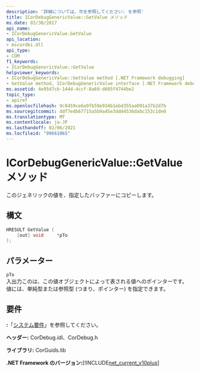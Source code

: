 ```yaml
---
description: '詳細については、次を参照してください: を参照'
title: ICorDebugGenericValue::GetValue メソッド
ms.date: 03/30/2017
api_name:
- ICorDebugGenericValue.GetValue
api_location:
- mscordbi.dll
api_type:
- COM
f1_keywords:
- ICorDebugGenericValue::GetValue
helpviewer_keywords:
- ICorDebugGenericValue::GetValue method [.NET Framework debugging]
- GetValue method, ICorDebugGenericValue interface [.NET Framework debugging]
ms.assetid: 4e95d7cb-144d-4ccf-8a69-d605f4744be2
topic_type:
- apiref
ms.openlocfilehash: 9c8459ce6a9fb59e934b1ebd355aa091a37b2d7b
ms.sourcegitcommit: ddf7edb67715a5b9a45e3dd44536dabc153c1de0
ms.translationtype: MT
ms.contentlocale: ja-JP
ms.lasthandoff: 02/06/2021
ms.locfileid: "99661065"
---
```

# <a name="icordebuggenericvaluegetvalue-method"></a>ICorDebugGenericValue::GetValue メソッド

このジェネリックの値を、指定したバッファーにコピーします。  
  
## <a name="syntax"></a>構文  
  
```cpp  
HRESULT GetValue (  
    [out] void     *pTo  
);  
```  
  
## <a name="parameters"></a>パラメーター  

 `pTo`  
 入出力このは、この値オブジェクトによって表される値へのポインターです。 値には、単純型または参照型 (つまり、ポインター) を指定できます。  
  
## <a name="requirements"></a>要件  

 **:**「[システム要件](../../get-started/system-requirements.md)」を参照してください。  
  
 **ヘッダー:** CorDebug.idl、CorDebug.h  
  
 **ライブラリ:** CorGuids.lib  
  
 **.NET Framework のバージョン:**[!INCLUDE[net_current_v10plus](../../../../includes/net-current-v10plus-md.md)]
